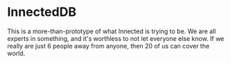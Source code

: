 # InnectedDB
This is a more-than-prototype of what Innected is trying to be. We are all experts in something, and it's worthless to not let everyone else know. If we really are just 6 people away from anyone, then 20 of us can cover the world.
